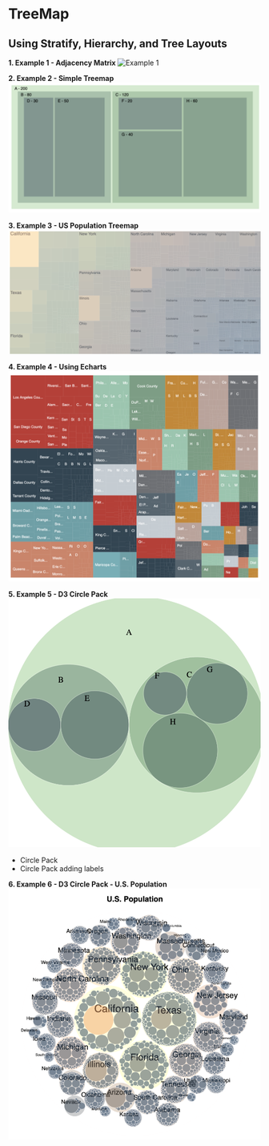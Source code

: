 # TreeMap

## Using Stratify, Hierarchy, and Tree Layouts

**1. Example 1 - Adjacency Matrix**
![Example 1](imgs/Example_1.gif)

**2. Example 2 - Simple Treemap**
![Example 2](imgs/Example_1.png)

**3. Example 3 - US Population Treemap**
![Example 3](imgs/Example_2.png)

**4. Example 4 - Using Echarts**
![Example 4](imgs/Example_3.png)

**5. Example 5 - D3 Circle Pack**
![Example 5](imgs/Example_4.png)
- Circle Pack
- Circle Pack adding labels

**6. Example 6 - D3 Circle Pack - U.S. Population**
![Example 6](imgs/Example_5.png)
